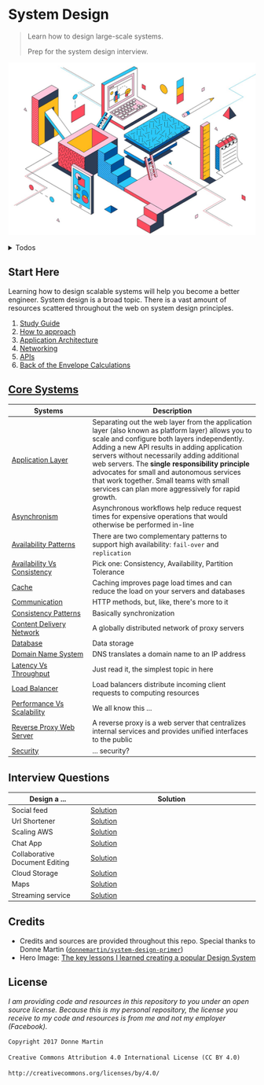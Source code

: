 # System Design
> Learn how to design large-scale systems.
>
> Prep for the system design interview.

<p align="center"><img src="./_assets/hero-image.jpg"></p>

<details>
  <summary>Todos</summary>
  
  ### Tasks for each document
  - [ ] Consolidate all relevant sources to the bottom of each page
    - [ ] Call them "`## Citations & Footnotes`"
  - [ ] Images
    - [x] Pull in all images
    - [ ] Rename to be discoverable
  - [ ] Remake all diagrams using [draw.io](https://draw.io/)
  - [ ] Use `LaTeX` for numbers n' shit
  - [ ] Change communication.md's table's code content to be proper html formatted with newlines & tabs
  - [ ] Add each system design document

  ### System docs to finish
  - [systems/asynchronism.md](systems/asynchronism.md)
  - [systems/performance-vs-scalability.md](systems/performance-vs-scalability.md)
  - [systems/latency-vs-throughput.md](systems/latency-vs-throughput.md)
  - [systems/fanout-service.md](systems/fanout-service.md)
  - [systems/domain-name-system.md](systems/domain-name-system.md)
  - [systems/content-delivery-network.md](systems/content-delivery-network.md)
  - [systems/consistency-patterns.md](systems/consistency-patterns.md)
  - [systems/consistency-patterns.md](systems/consistency-patterns.md)
  - [systems/cache.md](systems/cache.md)
  - [systems/availability-vs-consistency.md](systems/availability-vs-consistency.md)
  - [systems/availability-patterns.md](systems/availability-patterns.md)

  ### Useful Links
  > Delete me once I've converted all the docs

  - https://markdowntohtml.com/
  - https://codebeautify.org/html-to-markdown
  - https://www.freeformatter.com/html-formatter.html
</details>

## Start Here
Learning how to design scalable systems will help you become a better engineer. System design is a broad topic. There is a vast amount of resources scattered throughout the web on system design principles.

1. [Study Guide](./basics/study-guide.md)
1. [How to approach](./basics/how-to-approach.md)
1. [Application Architecture](./basics/application-architecture.md)
1. [Networking](./basics/networking.md)
1. [APIs](./basics/apis.md)
1. [Back of the Envelope Calculations](./basics/back-of-the-envelope.md)

## [Core Systems](README.md)
<table>
  <thead>
    <tr>
      <th width="250px">Systems</th>
      <th width="800px">Description</th>
    </tr>
  </thead>
  <tbody>
    <tr>
      <td><a href="./systems/application-layer.md">Application Layer</a></td>
      <td>Separating out the web layer from the application layer (also known as platform layer) allows you to scale and configure both layers independently. Adding a new API results in adding application servers without necessarily adding additional web servers. The <strong>single responsibility principle</strong> advocates for small and autonomous services that work together. Small teams with small services can plan more aggressively for rapid growth.</td>
    </tr>
    <tr>
      <td><a href="./systems/asynchronism.md">Asynchronism</a></td>
      <td>Asynchronous workflows help reduce request times for expensive operations that would otherwise be performed in-line</td>
    </tr>
    <tr>
      <td><a href="./systems/availability-patterns.md">Availability Patterns</a></td>
      <td>There are two complementary patterns to support high availability: <code>fail-over</code> and <code>replication</code></td>
    </tr>
    <tr>
      <td><a href="./systems/availability-vs-consistency.md">Availability Vs Consistency</a></td>
      <td>Pick one: Consistency, Availability, Partition Tolerance</td>
    </tr>
    <tr>
      <td><a href="./systems/cache.md">Cache</a></td>
      <td>Caching improves page load times and can reduce the load on your servers and databases</td>
    </tr>
    <tr>
      <td><a href="./systems/communication.md">Communication</a></td>
      <td>HTTP methods, but, like, there&#39;s more to it</td>
    </tr>
    <tr>
      <td><a href="./systems/consistency-patterns.md">Consistency Patterns</a></td>
      <td>Basically synchronization</td>
    </tr>
    <tr>
      <td><a href="./systems/content-delivery-network.md">Content Delivery Network</a></td>
      <td>A globally distributed network of proxy servers</td>
    </tr>
    <tr>
      <td><a href="./systems/database.md">Database</a></td>
      <td>Data storage</td>
    </tr>
    <tr>
      <td><a href="./systems/domain-name-system.md">Domain Name System</a></td>
      <td>DNS translates a domain name to an IP address</td>
    </tr>
    <tr>
      <td><a href="./systems/latency-vs-throughput.md">Latency Vs Throughput</a></td>
      <td>Just read it, the simplest topic in here</td>
    </tr>
    <tr>
      <td><a href="./systems/load-balancer.md">Load Balancer</a></td>
      <td>Load balancers distribute incoming client requests to computing resources</td>
    </tr>
    <tr>
      <td><a href="./systems/performance-vs-scalability.md">Performance Vs Scalability</a></td>
      <td>We all know this ...</td>
    </tr>
    <tr>
      <td><a href="./systems/reverse-proxy-web-server.md">Reverse Proxy Web Server</a></td>
      <td>A reverse proxy is a web server that centralizes internal services and provides unified interfaces to the public</td>
    </tr>
    <tr>
      <td><a href="./systems/security.md">Security</a></td>
      <td>... security?</td>
    </tr>
  </tbody>
</table>

## Interview Questions
<table>
  <thead>
    <tr>
      <th width="250px">Design a ...</th>
      <th width="800px">Solution</th>
    </tr>
  </thead>
  <tbody>
    <tr>
      <td>Social feed</td>
      <td><a href="./archtectures/social-feed.md">Solution</a></td>
    </tr>
    <tr>
      <td>Url Shortener</td>
      <td><a href="./archtectures/url-shortener.md">Solution</a></td>
    </tr>
    <tr>
      <td>Scaling AWS</td>
      <td><a href="./archtectures/scaling-aws.md">Solution</a></td>
    </tr>
    <tr>
      <td>Chat App</td>
      <td><a href="./archtectures/chat-app.md">Solution</a></td>
    </tr>
    <tr>
      <td>Collaborative Document Editing</td>
      <td><a href="./archtectures/collaborative-document-editing.md">Solution</a></td>
    </tr>
    <tr>
      <td>Cloud Storage</td>
      <td><a href="./archtectures/cloud-storage.md">Solution</a></td>
    </tr>
    <tr>
      <td>Maps</td>
      <td><a href="./archtectures/maps.md">Solution</a></td>
    </tr>
    <tr>
      <td>Streaming service</td>
      <td><a href="./archtectures/streaming-service.md">Solution</a></td>
    </tr>
  </tbody>
</table>

## Credits
- Credits and sources are provided throughout this repo. Special thanks to Donne Martin ([`donnemartin/system-design-primer`](https://github.com/donnemartin/system-design-primer))
- Hero Image: [The key lessons I learned creating a popular Design System](https://medium.com/@MattBond21/the-key-lessons-i-learned-creating-a-popular-design-system-d078c817b4dd)

## License
*I am providing code and resources in this repository to you under an open source license. Because this is my personal repository, the license you receive to my code and resources is from me and not my employer (Facebook).*

```
Copyright 2017 Donne Martin

Creative Commons Attribution 4.0 International License (CC BY 4.0)

http://creativecommons.org/licenses/by/4.0/
```
